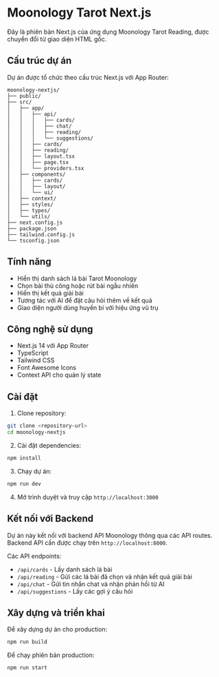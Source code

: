# Moonology Tarot Next.js

Đây là phiên bản Next.js của ứng dụng Moonology Tarot Reading, được chuyển đổi từ giao diện HTML gốc.

## Cấu trúc dự án

Dự án được tổ chức theo cấu trúc Next.js với App Router:

```
moonology-nextjs/
├── public/
├── src/
│   ├── app/
│   │   ├── api/
│   │   │   ├── cards/
│   │   │   ├── chat/
│   │   │   ├── reading/
│   │   │   └── suggestions/
│   │   ├── cards/
│   │   ├── reading/
│   │   ├── layout.tsx
│   │   ├── page.tsx
│   │   └── providers.tsx
│   ├── components/
│   │   ├── cards/
│   │   ├── layout/
│   │   └── ui/
│   ├── context/
│   ├── styles/
│   ├── types/
│   └── utils/
├── next.config.js
├── package.json
├── tailwind.config.js
└── tsconfig.json
```

## Tính năng

- Hiển thị danh sách lá bài Tarot Moonology
- Chọn bài thủ công hoặc rút bài ngẫu nhiên
- Hiển thị kết quả giải bài
- Tương tác với AI để đặt câu hỏi thêm về kết quả
- Giao diện người dùng huyền bí với hiệu ứng vũ trụ

## Công nghệ sử dụng

- Next.js 14 với App Router
- TypeScript
- Tailwind CSS
- Font Awesome Icons
- Context API cho quản lý state

## Cài đặt

1. Clone repository:
```bash
git clone <repository-url>
cd moonology-nextjs
```

2. Cài đặt dependencies:
```bash
npm install
```

3. Chạy dự án:
```bash
npm run dev
```

4. Mở trình duyệt và truy cập `http://localhost:3000`

## Kết nối với Backend

Dự án này kết nối với backend API Moonology thông qua các API routes. Backend API cần được chạy trên `http://localhost:8000`.

Các API endpoints:
- `/api/cards` - Lấy danh sách lá bài
- `/api/reading` - Gửi các lá bài đã chọn và nhận kết quả giải bài
- `/api/chat` - Gửi tin nhắn chat và nhận phản hồi từ AI
- `/api/suggestions` - Lấy các gợi ý câu hỏi

## Xây dựng và triển khai

Để xây dựng dự án cho production:

```bash
npm run build
```

Để chạy phiên bản production:

```bash
npm run start
```

